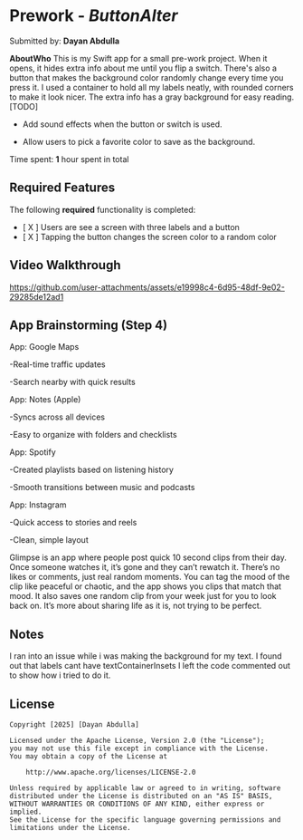 # Prework - *ButtonAlter*

Submitted by: **Dayan Abdulla**

**AboutWho** This is my Swift app for a small pre-work project. When it opens, it hides extra info about me until you flip a switch. 
There's also a button that makes the background color randomly change every time you press it.
I used a container to hold all my labels neatly, with rounded corners to make it look nicer. The extra info has a gray background for easy reading.
[TODO] 
- Add sound effects when the button or switch is used.

- Allow users to pick a favorite color to save as the background.

Time spent: **1** hour spent in total

## Required Features

The following **required** functionality is completed:

- [ X ] Users are see a screen with three labels and a button
- [ X ] Tapping the button changes the screen color to a random color
 
## Video Walkthrough


https://github.com/user-attachments/assets/e19998c4-6d95-48df-9e02-29285de12ad1



## App Brainstorming (Step 4)

App: Google Maps

-Real-time traffic updates

-Search nearby with quick results


App: Notes (Apple)

-Syncs across all devices

-Easy to organize with folders and checklists


App: Spotify

-Created playlists based on listening history

-Smooth transitions between music and podcasts


App: Instagram

-Quick access to stories and reels

-Clean, simple layout

Glimpse is an app where people post quick 10 second clips from their day.
Once someone watches it, it’s gone and they can’t rewatch it. 
There’s no likes or comments, just real random moments. 
You can tag the mood of the clip like peaceful or chaotic, and the app shows you clips that match that mood. 
It also saves one random clip from your week just for you to look back on. 
It’s more about sharing life as it is, not trying to be perfect.

## Notes

I ran into an issue while i was making the background for my text. I found out that labels cant have textContainerInsets
I left the code commented out to show how i tried to do it. 

## License

    Copyright [2025] [Dayan Abdulla]

    Licensed under the Apache License, Version 2.0 (the "License");
    you may not use this file except in compliance with the License.
    You may obtain a copy of the License at

        http://www.apache.org/licenses/LICENSE-2.0

    Unless required by applicable law or agreed to in writing, software
    distributed under the License is distributed on an "AS IS" BASIS,
    WITHOUT WARRANTIES OR CONDITIONS OF ANY KIND, either express or implied.
    See the License for the specific language governing permissions and
    limitations under the License.
